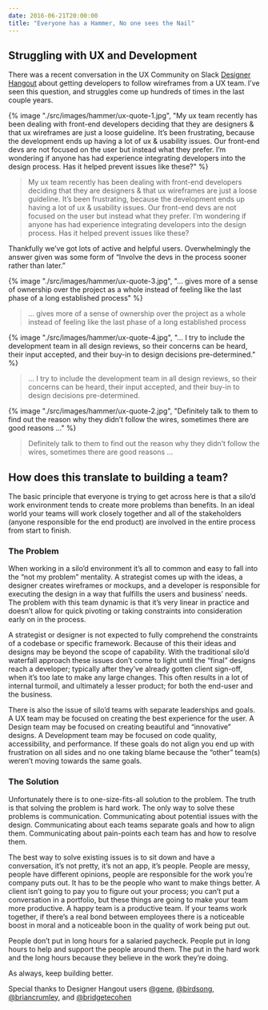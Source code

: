 ```yaml
---
date: 2016-06-21T20:00:00
title: "Everyone has a Hammer, No one sees the Nail"
---
```


## Struggling with UX and Development

There was a recent conversation in the UX Community on Slack [Designer Hangout][1] about getting developers to follow wireframes from a UX team. I’ve seen this question, and struggles come up hundreds of times in the last couple years.

{% image "./src/images/hammer/ux-quote-1.jpg", "My ux team recently has been dealing with front-end developers deciding that they are designers &amp; that ux wireframes are just a loose guideline. It’s been frustrating, because the development ends up having a lot of ux &amp; usability issues. Our front-end devs are not focused on the user but instead what they prefer. I’m wondering if anyone has had experience integrating developers into the design process. Has it helped prevent issues like these?" %}

> My ux team recently has been dealing with front-end developers deciding that they are designers &amp; that ux wireframes are just a loose guideline. It’s been frustrating, because the development ends up having a lot of ux &amp; usability issues. Our front-end devs are not focused on the user but instead what they prefer. I’m wondering if anyone has had experience integrating developers into the design process. Has it helped prevent issues like these?

Thankfully we’ve got lots of active and helpful users. Overwhelmingly the answer given was some form of “Involve the devs in the process sooner rather than later.”

{% image "./src/images/hammer/ux-quote-3.jpg", "… gives more of a sense of ownership over the project as a whole instead of feeling like the last phase of a long established process" %}

> … gives more of a sense of ownership over the project as a whole instead of feeling like the last phase of a long established process

{% image "./src/images/hammer/ux-quote-4.jpg", "… I try to include the development team in all design reviews, so their concerns can be heard, their input accepted, and their buy-in to design decisions pre-determined." %}

> … I try to include the development team in all design reviews, so their concerns can be heard, their input accepted, and their buy-in to design decisions pre-determined.

{% image "./src/images/hammer/ux-quote-2.jpg", "Definitely talk to them to find out the reason why they didn’t follow the wires, sometimes there are good reasons …" %}

> Definitely talk to them to find out the reason why they didn’t follow the wires, sometimes there are good reasons …

## How does this translate to building a team?
The basic principle that everyone is trying to get across here is that a silo’d work environment tends to create more problems than benefits. In an ideal world your teams will work closely together and all of the stakeholders (anyone responsible for the end product) are involved in the entire process from start to finish.

### The Problem

When working in a silo’d environment it’s all to common and easy to fall into the “not my problem” mentality. A strategist comes up with the ideas, a designer creates wireframes or mockups, and a developer is responsible for executing the design in a way that fulfills the users and business’ needs. The problem with this team dynamic is that it’s very linear in practice and doesn’t allow for quick pivoting or taking constraints into consideration early on in the process.

A strategist or designer is not expected to fully comprehend the constraints of a codebase or specific framework. Because of this their ideas and designs may be beyond the scope of capability. With the traditional silo’d waterfall approach these issues don’t come to light until the “final” designs reach a developer; typically after they’ve already gotten client sign-off, when it’s too late to make any large changes. This often results in a lot of internal turmoil, and ultimately a lesser product; for both the end-user and the business.

There is also the issue of silo’d teams with separate leaderships and goals. A UX team may be focused on creating the best experience for the user. A Design team may be focused on creating beautiful and “innovative” designs. A Development team may be focused on code quality, accessibility, and performance. If these goals do not align you end up with frustration on all sides and no one taking blame because the “other” team(s) weren’t moving towards the same goals.

### The Solution

Unfortunately there is to one-size-fits-all solution to the problem. The truth is that solving the problem is hard work. The only way to solve these problems is communication. Communicating about potential issues with the design. Communicating about each teams separate goals and how to align them. Communicating about pain-points each team has and how to resolve them.

The best way to solve existing issues is to sit down and have a conversation, it’s not pretty, it’s not an app, it’s people. People are messy, people have different opinions, people are responsible for the work you’re company puts out. It has to be the people who want to make things better. A client isn’t going to pay you to figure out your process; you can’t put a conversation in a portfolio, but these things are going to make your team more productive. A happy team is a productive team. If your teams work together, if there’s a real bond between employees there is a noticeable boost in moral and a noticeable boon in the quality of work being put out.

People don’t put in long hours for a salaried paycheck. People put in long hours to help and support the people around them. The put in the hard work and the long hours because they believe in the work they’re doing.

As always, keep building better.

Special thanks to Designer Hangout users [@gene][2], [@birdsong][3], [@briancrumley][4], and [@bridgetecohen][5]


<!-- Link -->

[1]: https://www.designerhangout.co/ "Designer Hangout"
[2]: https://twitter.com/geneparcellano
[3]: https://twitter.com/CloudforestCook
[4]: https://twitter.com/briancrumley
[5]:https://twitter.com/bridget_cohen/